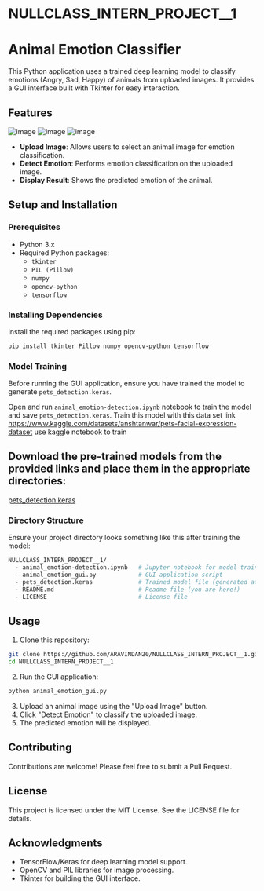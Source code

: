 # NULLCLASS_INTERN_PROJECT__1
# Animal Emotion Classifier

This Python application uses a trained deep learning model to classify emotions (Angry, Sad, Happy) of animals from uploaded images. It provides a GUI interface built with Tkinter for easy interaction.

## Features
![image](https://github.com/ARAVINDAN20/NULLCLASS_INTERN_PROJECT__1/assets/116174602/6df6d2e4-a37f-4e34-b648-efec0fc12128)
![image](https://github.com/ARAVINDAN20/NULLCLASS_INTERN_PROJECT__1/assets/116174602/c0de048a-2989-4823-87c3-95705cc75e06)
![image](https://github.com/ARAVINDAN20/NULLCLASS_INTERN_PROJECT__1/assets/116174602/61e010e6-25b6-4a57-957d-bafbda263fb3)

- **Upload Image**: Allows users to select an animal image for emotion classification.
- **Detect Emotion**: Performs emotion classification on the uploaded image.
- **Display Result**: Shows the predicted emotion of the animal.

## Setup and Installation

### Prerequisites

- Python 3.x
- Required Python packages:
  - `tkinter`
  - `PIL (Pillow)`
  - `numpy`
  - `opencv-python`
  - `tensorflow`

### Installing Dependencies

Install the required packages using pip:

```sh
pip install tkinter Pillow numpy opencv-python tensorflow
```

### Model Training

Before running the GUI application, ensure you have trained the model to generate `pets_detection.keras`.

Open and run `animal_emotion-detection.ipynb` notebook to train the model and save `pets_detection.keras`.
Train this model with this data set link https://www.kaggle.com/datasets/anshtanwar/pets-facial-expression-dataset
use kaggle notebook to train

## Download the pre-trained models from the provided links and place them in the appropriate directories:
[pets_detection.keras](https://drive.google.com/file/d/1cFAbG8Oyb8_PDprmtaiFAQgqWZDwOQfc/view?usp=sharing)

### Directory Structure

Ensure your project directory looks something like this after training the model:

```bash
NULLCLASS_INTERN_PROJECT__1/
  - animal_emotion-detection.ipynb   # Jupyter notebook for model training
  - animal_emotion_gui.py            # GUI application script
  - pets_detection.keras             # Trained model file (generated after training)
  - README.md                        # Readme file (you are here!)
  - LICENSE                          # License file
```

## Usage

1. Clone this repository:

```sh
git clone https://github.com/ARAVINDAN20/NULLCLASS_INTERN_PROJECT__1.git
cd NULLCLASS_INTERN_PROJECT__1
```

2. Run the GUI application:

```sh
python animal_emotion_gui.py
```

3. Upload an animal image using the "Upload Image" button.
4. Click "Detect Emotion" to classify the uploaded image.
5. The predicted emotion will be displayed.

## Contributing

Contributions are welcome! Please feel free to submit a Pull Request.

## License

This project is licensed under the MIT License. See the LICENSE file for details.

## Acknowledgments

- TensorFlow/Keras for deep learning model support.
- OpenCV and PIL libraries for image processing.
- Tkinter for building the GUI interface.

